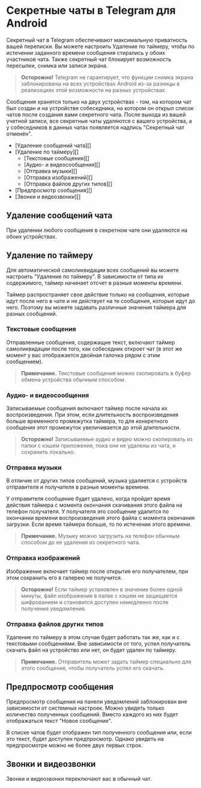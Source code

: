 # Секретные чаты в Telegram для Android
Секретный чат в Telegram обеспечивают максимальную приватность вашей переписки. Вы можете настроить Удаление по таймеру, чтобы по истечении заданного времени сообщения стирались у обоих участников чата. Также секретный чат блокирует возможность пересылки, снимка или записи экрана.
> **Осторожно!** Telegram не гарантирует, что функции снимка экрана заблокированы на всех устройствах Android из-за разницы в реализациях этой возможности на разных устройствах.

Сообщения хранятся только на двух устройствах - том, на котором чат был создан и на устройстве собеседника, на котором он открыл список чатов после создания вами секретного чата. После выхода из вашей учетной записи, все секретные чаты удаляются с вашего устройства, а у собеседников в данных чатах появляется надпись "Секретный чат отменён".

* [Удаление сообщений чата][]
* [Удаление по таймеру][]
  * [Текстовые сообщения][]
  * [Аудио- и видеосообщения][]
  * [Отправка музыки][]
  * [Отправка изображений][]
  * [Отправка файлов других типов][]
* [Предпросмотр сообщения][]
* [Звонки и видеозвонки][]

## Удаление сообщений чата
При удалении любого сообщения в секретном чате они удаляются на обоих устройствах.

## Удаление по таймеру
Для автоматической самоликвидации всех сообщений вы можете настроить "Удаление по таймеру". В зависимости от типа их содержимого, таймер начинает отсчет в разные моменты времени.

Таймер распространяет свое действие только на сообщения, которые идут после него в чате и не действует на те сообщения, которые идут до него. Поэтому вы можете задавать различные значения таймера для разных сообщений.

### Текстовые сообщения
Отправленные сообщения, содержащие текст, включают таймер самоликвидации после того, как собеседник откроет чат (в этот же момент у вас отображается двойная галочка рядом с этим сообщением).
> **Примечание.** Текстовые сообщения можно скопировать в буфер обмена устройства обычным способом.

### Аудио- и видеосообщения
Записываемые сообщения включают таймер после начала их воспроизведения. При этом, если длительность воспроизведения больше временного промежутка таймера, то для конкретного сообщения этот промежуток увеличивается до этой длительности.
> **Осторожно!** Записываемые аудио и видео можно скопировать из папки с кэшем приложения, пока они не удалены из чата, и сохранить локально.

### Отправка музыки
В отличие от других типов сообщений, музыка удаляется с устройств отправителя и получателя в разные моменты времени.

У отправителя сообщение будет удалено, когда пройдет время действия таймера с момента окончания скачивания этого файла на телефон получателя. У получателя это сообщение удалится по окончании времени воспроизведения этого файла с момента окончания загрузки. Если время таймера больше, то по истечении этого времени.
> **Примечание.** Музыку можно загрузить на телефон обычным способом до ее удаления из секретного чата.

### Отправка изображений
Изображение включает таймер после открытия его получателем, при этом сохранить его в галерею не получится.
> **Осторожно!** Если таймер установлен в значение более одной минуты, файл изображения в папке с кэшем не защищается шифрованием и становится доступен немедленно после получения уведомления.

### Отправка файлов других типов
Удаление по таймеру в этом случае будет работать так же, как и с текстовыми сообщениями. Вне зависимости от того, успел получатель скачать файл на устройство или нет, он будет удален по таймеру.
> **Примечание.** Отправитель может задать таймер специально для этого сообщения, чтобы получатель успел его скачать.

## Предпросмотр сообщения
Предпросмотр сообщения на панели уведомлений заблокирован вне зависимости от системных настроек. Можно увидеть только количество полученных сообщений. Вместо каждого из них будет отображаться текст "Новое сообщение".

В списке чатов будет отображен тип полученного сообщения или, если это текст, будет доступен предпросмотр. Однако увидеть на предпросмотре можно не более двух первых строк.

## Звонки и видеозвонки
Звонки и видеозвонки переключают вас в обычный чат.
